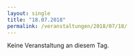 ```yaml
---
layout: single
title: "18.07.2018"
permalink: /veranstaltungen/2018/07/18/
---
```


Keine Veranstaltung an diesem Tag.
